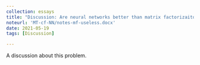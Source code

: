 ```yaml
---
collection: essays
title: "Discussion: Are neural networks better than matrix factorizaiton?"
noteurl: 'MT-cf-NN/notes-mf-useless.docx'
date: 2021-05-19
tags: [Discussion]

---
```


A discussion about this problem.